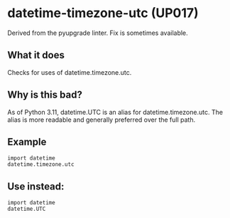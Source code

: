 # datetime-timezone-utc (UP017)
Derived from the pyupgrade linter.
Fix is sometimes available.
## What it does
Checks for uses of datetime.timezone.utc.
## Why is this bad?
As of Python 3.11, datetime.UTC is an alias for datetime.timezone.utc.
The alias is more readable and generally preferred over the full path.
## Example
```
import datetime
datetime.timezone.utc
```
## Use instead:
```
import datetime
datetime.UTC
```